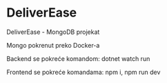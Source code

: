 # DeliverEase
DeliverEase - MongoDB projekat

Mongo pokrenut preko Docker-a

Backend se pokreće komandom: dotnet watch run

Frontend se pokreće komandama: npm i, npm run dev

